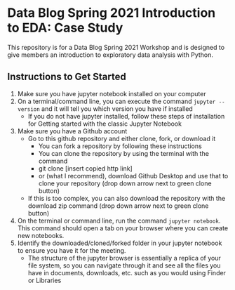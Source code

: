 # Data Blog Spring 2021 Introduction to EDA: Case Study
This repository is for a Data Blog Spring 2021 Workshop and is designed to give members an introduction to exploratory data analysis with Python.

## Instructions to Get Started
1. Make sure you have jupyter notebook installed on your computer
2. On a terminal/command line, you can execute the command `jupyter --version` and it will tell you which version you have if installed
    - If you do not have jupyter installed, follow these steps of installation for Getting started with the classic Jupyter Notebook
5. Make sure you have a Github account
    - Go to this github repository and either clone, fork, or download it
        - You can fork a repository by following these instructions
        - You can clone the repository by using the terminal with the command
        - git clone [insert copied http link]
        - or (what I recommend), download Github Desktop and use that to clone your repository (drop down arrow next to green clone button)
    - If this is too complex, you can also download the repository with the download zip command (drop down arrow next to green clone button)
6. On the terminal or command line, run the command `jupyter notebook`. This command should open a tab on your browser where you can create new notebooks.
7. Identify the downloaded/cloned/forked folder in your jupyter notebook to ensure you have it for the meeting.
    - The structure of the jupyter browser is essentially a replica of your file system, so you can navigate through it and see all the files you have in documents, downloads, etc. such as you would using Finder or Libraries
